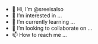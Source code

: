 - 👋 Hi, I’m @sreeisalso
- 👀 I’m interested in ...
- 🌱 I’m currently learning ...
- 💞️ I’m looking to collaborate on ...
- 📫 How to reach me ...

<!---
sreeisalso/sreeisalso is a ✨ special ✨ repository because its `README.md` (this file) appears on your GitHub profile.
You can click the Preview link to take a look at your changes.
--->
